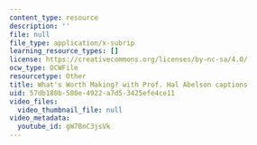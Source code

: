 ```yaml
---
content_type: resource
description: ''
file: null
file_type: application/x-subrip
learning_resource_types: []
license: https://creativecommons.org/licenses/by-nc-sa/4.0/
ocw_type: OCWFile
resourcetype: Other
title: What's Worth Making? with Prof. Hal Abelson captions
uid: 57db180b-580e-4922-a7d5-3425efe4ce11
video_files:
  video_thumbnail_file: null
video_metadata:
  youtube_id: gW7BnC3jsVk
---
```

